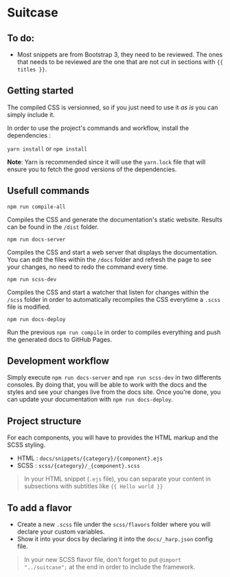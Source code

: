 # Suitcase

## To do:
- Most snippets are from Bootstrap 3, they need to be reviewed. The ones that needs to be reviewed are the one that are not cut in sections with `{{ titles }}`.

## Getting started

The compiled CSS is versionned, so if you just need to use it _as is_ you can simply include it.

In order to use the project's commands and workflow, install the dependencies :

`yarn install` or `npm install`
 
 **Note**: Yarn is recommended since it will use the `yarn.lock` file that will ensure you to fetch the _good_
 versions of the dependencies.

## Usefull commands

`npm run compile-all`

Compiles the CSS and generate the documentation's static website. Results can be found in the `/dist` folder.

`npm run docs-server`

Compiles the CSS and start a web server that displays the documentation.
You can edit the files within the `/docs` folder and refresh the page to see your changes, no need to redo
the command every time.

`npm run scss-dev`

Compiles the CSS and start a watcher that listen for changes within the `/scss` folder in order to automatically
recompiles the CSS everytime a `.scss` file is modified.

`npm run docs-deploy`

Run the previous `npm run compile` in order to compiles everything and push the generated docs to GitHub Pages.

## Development workflow

Simply execute `npm run docs-server` and `npm run scss-dev` in two differents consoles. By doing that, you will be able
to work with the docs and the styles and see your changes live from the docs site. Once you're done, you can update 
your documentation with `npm run docs-deploy`.

## Project structure

For each components, you will have to provides the HTML markup and the SCSS styling.
- HTML : `docs/snippets/{category}/{component}.ejs`
- SCSS : `scss/{category}/_{component}.scss`

> In your HTML snippet (`.ejs` file), you can separate your content in subsections with subtitles like `{{ Hello world }}`

## To add a flavor

- Create a new `.scss` file under the `scss/flavors` folder where you will declare your custom variables.
- Show it into your docs by declaring it into the `docs/_harp.json` config file.

> In your new SCSS flavor file, don't forget to put `@import "../suitcase";` at the end in order to include the framework.